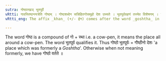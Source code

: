 ```yaml
---
sutra: गोष्ठात्खञ् भूतपूर्वे
vRtti: गावस्तिष्ठन्त्यत्रेति गोष्ठम् । गोष्ठशब्देन सन्निहितगोसमूहो देश उच्यते । भूतपूर्वग्रहणं तस्येव विशेषणम् । गोष्ठशब्दाद्भूतपूर्वोपाधिकात्स्वार्थे खः प्रत्ययो भवति ॥
vRtti_eng: The affix _khan_ (+/- ईन) comes after the word _goshtha_ in the sense of 'it formerly had been'.

---
```

The word गोष्ठ is a compound of गो + स्था i.e. a cow-pen, it means the place all around a cow-pen. The word भूतपूर्व qualifies it. Thus गोष्ठो भूतपूर्वः = गौष्ठीनो देशः 'a place which was formerly a _Goshtha_'. Otherwise when not meaning formerly, we have गोष्ठो वर्तते ॥